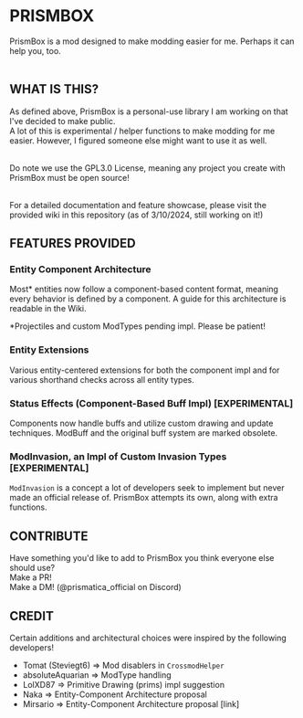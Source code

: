 # PRISMBOX

PrismBox is a mod designed to make modding easier for me. Perhaps it can help you, too.
<br><br>

## WHAT IS THIS?

As defined above, PrismBox is a personal-use library I am working on that I've decided to make public. <br>
A lot of this is experimental / helper functions to make modding for me easier. However, I figured someone else might want to use it as well. <br> <br>

Do note we use the GPL3.0 License, meaning any project you create with PrismBox must be open source! <br> <br>

For a detailed documentation and feature showcase, please visit the provided wiki in this repository (as of 3/10/2024, still working on it!) <br>

## FEATURES PROVIDED

### Entity Component Architecture
Most* entities now follow a component-based content format, meaning every behavior is defined by a component.
A guide for this architecture is readable in the Wiki.<br>

*Projectiles and custom ModTypes pending impl. Please be patient!

### Entity Extensions
Various entity-centered extensions for both the component impl and for various shorthand checks across all entity types.

### Status Effects (Component-Based Buff Impl) [EXPERIMENTAL]
Components now handle buffs and utilize custom drawing and update techniques. 
ModBuff and the original buff system are marked obsolete.

### ModInvasion, an Impl of Custom Invasion Types [EXPERIMENTAL]
``ModInvasion`` is a concept a lot of developers seek to implement but never made an official release of. PrismBox attempts its own, along with extra functions.

## 

## CONTRIBUTE

Have something you'd like to add to PrismBox you think everyone else should use?<br>
Make a PR!<br>
Make a DM! (@prismatica_official on Discord)<br>

## CREDIT

Certain additions and architectural choices were inspired by the following developers!<br>

- Tomat (Steviegt6) => Mod disablers in ``CrossmodHelper``
- absoluteAquarian => ModType handling
- LolXD87 => Primitive Drawing (prims) impl suggestion
- Naka => Entity-Component Architecture proposal
- Mirsario => Entity-Component Architecture proposal [link]
